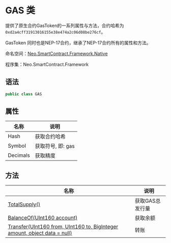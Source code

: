 # GAS 类

提供了原生合约GasToken的一系列属性与方法，合约哈希为`0xd2a4cff31913016155e38e474a2c06d08be276cf`。

GasToken 同时也是NEP-17合约，继承了NEP-17合约所有的属性和方法。

命名空间：[Neo.SmartContract.Framework.Native](../Neo.SmartContract.Framework.Native.md)

程序集：Neo.SmartContract.Framework

## 语法

```c#
public class GAS
```

## 属性

| 名称              | 说明                                                         |
| ----------------- | ------------------------------------------------------------ |
| Hash              | 获取合约哈希                                            |
| Symbol           | 获取符号, 即: gas                                           |
| Decimals          | 获取精度                                   |

## 方法

| 名称                                                         | 说明            |
| ------------------------------------------------------------ | --------------- |
| [TotalSupply()](Gas/TotalSupply.md)                          | 获取GAS总发行量 |
| [BalanceOf(UInt160 account)](Gas/BalanceOf.md)               | 获取余额        |
| [Transfer(UInt160 from, UInt160 to, BigInteger amount, object data = null)](Gas/Transfer.md) | 转账            |